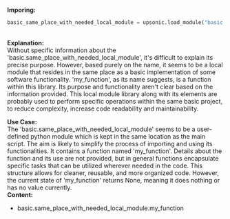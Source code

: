 <b class="custom_code_highlight_green">Imporing:</b><br>
```python
basic_same_place_with_needed_local_module = upsonic.load_module("basic.same_place_with_needed_local_module")
```
<br><b class="custom_code_highlight_green">Explanation:</b><br>Without specific information about the 'basic.same_place_with_needed_local_module', it's difficult to explain its precise purpose. However, based purely on the name, it seems to be a local module that resides in the same place as a basic implementation of some software functionality. 'my_function', as its name suggests, is a function within this library. Its purpose and functionality aren't clear based on the information provided. This local module library along with its elements are probably used to perform specific operations within the same basic project, to reduce complexity, increase code readability and maintainability.

<b class="custom_code_highlight_green">Use Case:</b><br>The 'basic.same_place_with_needed_local_module' seems to be a user-defined python module which is kept in the same location as the main script. The aim is likely to simplify the process of importing and using its functionalities. It contains a function named 'my_function'. Details about the function and its use are not provided, but in general functions encapsulate specific tasks that can be utilized wherever needed in the code. This structure allows for cleaner, reusable, and more organized code. However, the current state of 'my_function' returns None, meaning it does nothing or has no value currently.
<br><b class="custom_code_highlight_green">Content:</b><br>
  - basic.same_place_with_needed_local_module.my_function

